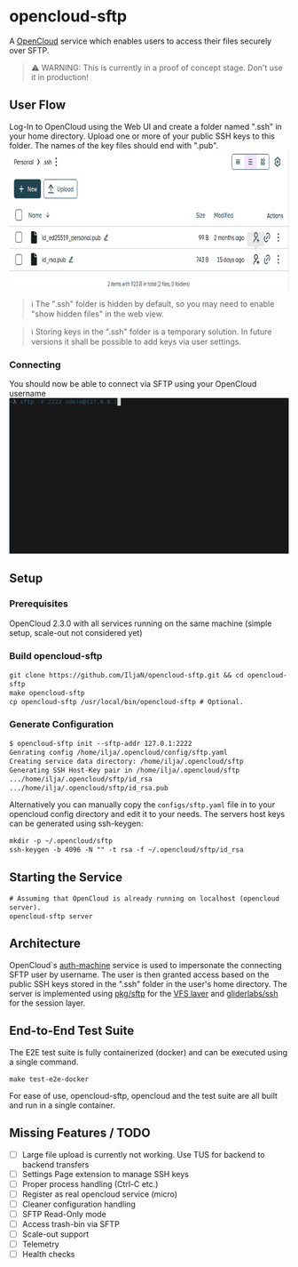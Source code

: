 # opencloud-sftp
A [OpenCloud](https://github.com/opencloud-eu/) service which enables users to access their files securely over SFTP.



> ⚠️ WARNING: This is currently in a proof of concept stage. Don't use it in production!


## User Flow
Log-In to OpenCloud using the Web UI and create a folder named ".ssh" in your home directory. Upload one or more of your public SSH keys to this folder. The names of the key files should end with ".pub". 
<img src="https://github.com/IljaN/opencloud-sftp/raw/main/.github/images/ssh-folder.png" width="850" height="250">

> ℹ️ The ".ssh" folder is hidden by default, so you may need to enable "show hidden files" in the web view.

> ℹ️ Storing keys in the ".ssh" folder is a temporary solution. In future versions it shall be possible to add keys via user settings.



### Connecting
You should now be able to connect via SFTP using your OpenCloud username
![Connecting via SFTP and doing some file-ops (ls, cd, get, rm)](.github/images/sftp-client.gif)

## Setup

### Prerequisites
OpenCloud 2.3.0 with all services running on the same machine (simple setup, scale-out not considered yet) 

### Build opencloud-sftp
```shell
git clone https://github.com/IljaN/opencloud-sftp.git && cd opencloud-sftp
make opencloud-sftp 
cp opencloud-sftp /usr/local/bin/opencloud-sftp # Optional.
```
### Generate Configuration
```shell
$ opencloud-sftp init --sftp-addr 127.0.1:2222 
Genrating config /home/ilja/.opencloud/config/sftp.yaml
Creating service data directory: /home/ilja/.opencloud/sftp
Generating SSH Host-Key pair in /home/ilja/.opencloud/sftp
.../home/ilja/.opencloud/sftp/id_rsa
.../home/ilja/.opencloud/sftp/id_rsa.pub
```
Alternatively you can manually copy the `configs/sftp.yaml` file in to your opencloud config directory and edit it to your needs. The servers host keys 
can be generated using ssh-keygen:
```shell
mkdir -p ~/.opencloud/sftp
ssh-keygen -b 4096 -N "" -t rsa -f ~/.opencloud/sftp/id_rsa
```
## Starting the Service
```shell
# Assuming that OpenCloud is already running on localhost (opencloud server).
opencloud-sftp server
```
## Architecture
OpenCloud`s [auth-machine](https://github.com/opencloud-eu/opencloud/tree/main/services/auth-machine) service is used to impersonate the connecting SFTP user by username. The user is then granted access based
on the public SSH keys stored in the ".ssh" folder in the user's home directory. The server is implemented using [pkg/sftp](https://pkg.go.dev/github.com/pkg/sftp) for
the [VFS laver](pkg/vfs) and [gliderlabs/ssh](https://github.com/gliderlabs/ssh) for the session layer. 

## End-to-End Test Suite
The E2E test suite is fully containerized (docker) and can be executed using a single command.
```shell
make test-e2e-docker
```
For ease of use, opencloud-sftp, opencloud and the test suite are all built and run in a single container. 

## Missing Features / TODO
- [ ] Large file upload is currently not working. Use TUS for backend to backend transfers
- [ ] Settings Page extension to manage SSH keys
- [ ] Proper process handling (Ctrl-C etc.)
- [ ] Register as real opencloud service (micro)
- [ ] Cleaner configuration handling
- [ ] SFTP Read-Only mode
- [ ] Access trash-bin via SFTP
- [ ] Scale-out support
- [ ] Telemetry
- [ ] Health checks
